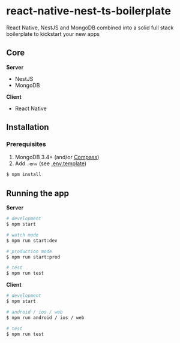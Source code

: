 # react-native-nest-ts-boilerplate
React Native, NestJS and MongoDB combined into a solid full stack boilerplate to kickstart your new apps

## Core

**Server**
- NestJS
- MongoDB

**Client**
- React Native

## Installation

### Prerequisites
1. MongoDB 3.4+ (and/or [Compass](https://www.mongodb.com/try/download/community))
2. Add `.env` (see [.env.template](https://https://github.com/viktorgullmark/react-native-nest-ts-boilerplate/tree/main/server/src/.env.template))

```bash
$ npm install
```

## Running the app

**Server**

```bash
# development
$ npm start

# watch mode
$ npm run start:dev

# production mode
$ npm run start:prod

# test
$ npm run test
```

**Client**

```bash
# development
$ npm start

# android / ios / web
$ npm run android / ios / web

# test
$ npm run test
```

